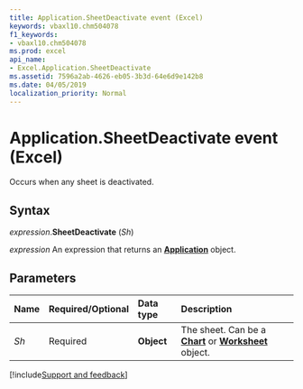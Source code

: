 ```yaml
---
title: Application.SheetDeactivate event (Excel)
keywords: vbaxl10.chm504078
f1_keywords:
- vbaxl10.chm504078
ms.prod: excel
api_name:
- Excel.Application.SheetDeactivate
ms.assetid: 7596a2ab-4626-eb05-3b3d-64e6d9e142b8
ms.date: 04/05/2019
localization_priority: Normal
---
```



# Application.SheetDeactivate event (Excel)

Occurs when any sheet is deactivated.


## Syntax

_expression_.**SheetDeactivate** (_Sh_)

_expression_ An expression that returns an **[Application](Excel.Application(object).md)** object.


## Parameters

|Name|Required/Optional|Data type|Description|
|:-----|:-----|:-----|:-----|
| _Sh_|Required| **Object**|The sheet. Can be a **[Chart](Excel.Chart(object).md)** or **[Worksheet](Excel.Worksheet.md)** object.|



[!include[Support and feedback](~/includes/feedback-boilerplate.md)]